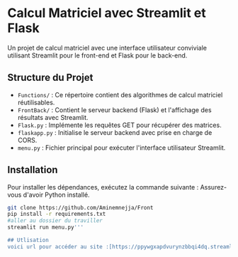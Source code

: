 # Calcul Matriciel avec Streamlit et Flask

Un projet de calcul matriciel avec une interface utilisateur conviviale utilisant Streamlit pour le front-end et Flask pour le back-end.

## Structure du Projet

- `Functions/` : Ce répertoire contient des algorithmes de calcul matriciel réutilisables.
- `FrontBack/` : Contient le serveur backend (Flask) et l'affichage des résultats avec Streamlit.
- `Flask.py` : Implémente les requêtes GET pour récupérer des matrices.
- `flaskapp.py` : Initialise le serveur backend avec prise en charge de CORS.
- `menu.py` : Fichier principal pour exécuter l'interface utilisateur Streamlit.

## Installation

Pour installer les dépendances, exécutez la commande suivante :
Assurez-vous d'avoir Python installé.
```bash
git clone https://github.com/Aminemnejja/Front
pip install -r requirements.txt
#aller au dossier du traviller 
streamlit run menu.py'''

## Utlisation
voici url pour accéder au site :[https://ppywgxapdvurynzbbqi4dq.streamlit.app/](https://ppywgxapdvurynzbbqi4dq.streamlit.app/)


